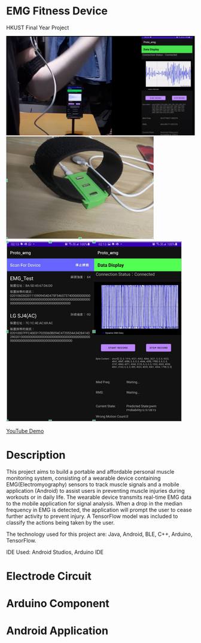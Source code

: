 # EMG Fitness Device
HKUST Final Year Project

![EMG Lift](/assets/img/EMG_Lift.png)
![EMG_Device](/assets/img/FYP_1.png)
![EMG_App](/assets/img/FYP_2.png)

<a href="https://youtu.be/pZxpOF_Pch0">YouTube Demo</a>

# Description
This project aims to build a portable and affordable personal muscle monitoring system, consisting of a wearable device containing EMG(Electromyography) sensors to track muscle signals and a mobile application (Android) to assist users in preventing muscle injuries during workouts or in daily life. The wearable device transmits real-time EMG data to the mobile application for signal analysis. When a drop in the median frequency in EMG is detected, the application will prompt the user to cease further activity to prevent injury. A TensorFlow model was included to classify the actions being taken by the user.

The technology used for this project are: Java, Android, BLE, C++, Arduino, TensorFlow.

IDE Used: Android Studios, Arduino IDE

# Electrode Circuit

# Arduino Component

# Android Application
